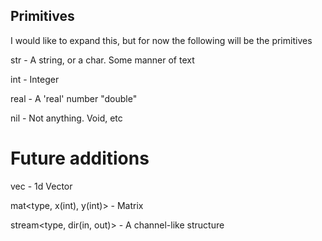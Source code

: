 ## Primitives

I would like to expand this, but for now the following will be the primitives

str  - A string, or a char. Some manner of text

int  - Integer

real - A 'real' number "double"

nil  - Not anything. Void, etc


# Future additions
vec<type>   - 1d Vector

mat<type, x(int), y(int)>   - Matrix

stream<type, dir(in, out)> - A channel-like structure



